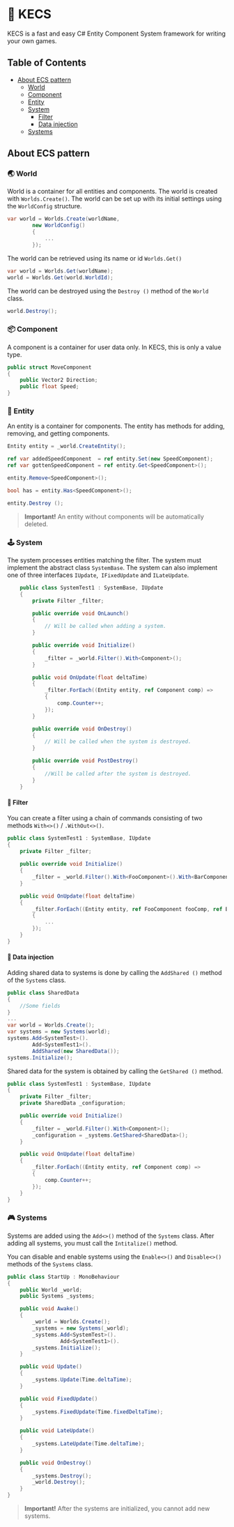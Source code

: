 # 🧁 KECS 

KECS is a fast and easy C# Entity Component System framework for writing your own games.

## Table of Contents

* [About ECS pattern](#about-ecs-pattern)
    * [World](#world)
    * [Component](#component)
    * [Entity](#entity)
    * [System](#system)
        * [Filter](#filter)
        * [Data injection](#data-injection)
    * [Systems](#systems)

## About ECS pattern

### 🌏 World

World is a container for all entities and components. The world is created with `Worlds.Create()`. The world can be set
up with its initial settings using the `WorldConfig` structure.

```csharp
var world = Worlds.Create(worldName,
        new WorldConfig()
        {
            ...
        });
```

The world can be retrieved using its name or id `Worlds.Get()`

```csharp
var world = Worlds.Get(worldName);
world = Worlds.Get(world.WorldId);
```

The world can be destroyed using the `Destroy ()` method of the `World` class.

```csharp
world.Destroy();
```

### 📦 Component

A component is a container for user data only. In KECS, this is only a value type.

```csharp
public struct MoveComponent 
{
    public Vector2 Direction;
    public float Speed;
}
```

### 🤖 Entity

An entity is a container for components. The entity has methods for adding, removing, and getting components.

```csharp
Entity entity = _world.CreateEntity();

ref var addedSpeedComponent  = ref entity.Set(new SpeedComponent);
ref var gottenSpeedComponent = ref entity.Get<SpeedComponent>();

entity.Remove<SpeedComponent>();

bool has = entity.Has<SpeedComponent>();

entity.Destroy ();
```

> **Important!** An entity without components will be automatically deleted.

### 🕹️ System

The system processes entities matching the filter. The system must implement the abstract class `SystemBase`. The system
can also implement one of three interfaces `IUpdate`,` IFixedUpdate` and `ILateUpdate`.

```csharp
    public class SystemTest1 : SystemBase, IUpdate
    {
        private Filter _filter;

        public override void OnLaunch()
        {
            // Will be called when adding a system.
        }

        public override void Initialize()
        {
            _filter = _world.Filter().With<Component>();
        }

        public void OnUpdate(float deltaTime)
        {
            _filter.ForEach((Entity entity, ref Component comp) =>
            {
                comp.Counter++;
            });
        }

        public override void OnDestroy()
        {
            // Will be called when the system is destroyed.
        }

        public override void PostDestroy()
        {
            //Will be called after the system is destroyed.
        }
    }
```

#### 🎰 Filter

You can create a filter using a chain of commands consisting of two methods `With<>()` / `.WithOut<>()`.

```csharp
public class SystemTest1 : SystemBase, IUpdate
{
    private Filter _filter;
    
    public override void Initialize()
    {
        _filter = _world.Filter().With<FooComponent>().With<BarComponent>().WithOut<BazComponent>();
    }

    public void OnUpdate(float deltaTime)
    {
        _filter.ForEach((Entity entity, ref FooComponent fooComp, ref BarComponent barComp) =>
        {
            ...
        });
    }
}
```

#### 💉 Data injection

Adding shared data to systems is done by calling the `AddShared ()` method of the `Systems` class.

```csharp
public class SharedData
{
    //Some fields
}
...
var world = Worlds.Create();
var systems = new Systems(world);
systems.Add<SystemTest>().
        Add<SystemTest1>().
        AddShared(new SharedData());
systems.Initialize();
```

Shared data for the system is obtained by calling the `GetShared ()` method.

```csharp
public class SystemTest1 : SystemBase, IUpdate
{
    private Filter _filter;
    private SharedData _configuration;

    public override void Initialize()
    {
        _filter = _world.Filter().With<Component>();
        _configuration = _systems.GetShared<SharedData>();
    }

    public void OnUpdate(float deltaTime)
    {
        _filter.ForEach((Entity entity, ref Component comp) =>
        {
            comp.Counter++;
        });
    }
}
```

### 🎮 Systems

Systems are added using the `Add<>()` method of the `Systems` class.
After adding all systems, you must call the `Intitalize()` method.

You can disable and enable systems using the `Enable<>()` and `Disable<>()` methods of the `Systems` class.

```csharp
public class StartUp : MonoBehaviour
{
    public World _world;
    public Systems _systems;

    public void Awake()
    {
        _world = Worlds.Create();
        _systems = new Systems(_world);
        _systems.Add<SystemTest>().
                 Add<SystemTest1>().
        _systems.Initialize();
    }

    public void Update()
    {
        _systems.Update(Time.deltaTime);
    }

    public void FixedUpdate()
    {
        _systems.FixedUpdate(Time.fixedDeltaTime);
    }

    public void LateUpdate()
    {
        _systems.LateUpdate(Time.deltaTime);
    }

    public void OnDestroy()
    {
        _systems.Destroy();
        _world.Destroy();
    }
}
```
> **Important!** After the systems are initialized, you cannot add new systems.


